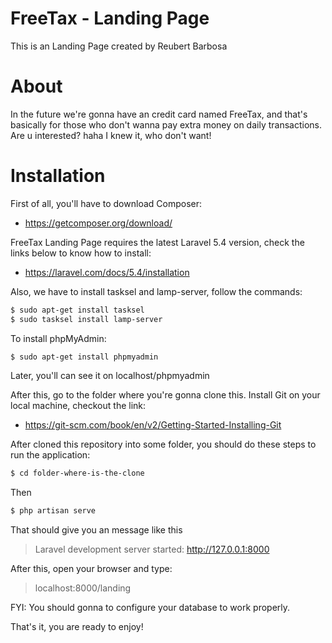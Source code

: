 # FreeTax - Landing Page
This is an Landing Page created by Reubert Barbosa
# About
In the future we're gonna have an credit card named FreeTax, and that's basically for those who don't wanna pay extra money on daily transactions.
Are u interested? haha I knew it, who don't want!
# Installation
First of all, you'll have to download Composer:
 - https://getcomposer.org/download/
 
FreeTax Landing Page requires the latest Laravel 5.4 version, check the links below to know how to install:
 - https://laravel.com/docs/5.4/installation

Also, we have to install tasksel and lamp-server, follow the commands:
```sh
$ sudo apt-get install tasksel
$ sudo tasksel install lamp-server
```
To install phpMyAdmin:
```sh
$ sudo apt-get install phpmyadmin
```
Later, you'll can see it on localhost/phpmyadmin

After this, go to the folder where you're gonna clone this.
Install Git on your local machine, checkout the link:
 - https://git-scm.com/book/en/v2/Getting-Started-Installing-Git

After cloned this repository into some folder, you should do these steps to run the application:
```sh
$ cd folder-where-is-the-clone
```
Then
```sh
$ php artisan serve
```
That should give you an message like this
>Laravel development server started: <http://127.0.0.1:8000>

After this, open your browser and type:
> localhost:8000/landing

FYI: You should gonna to configure your database to work properly.

That's it, you are ready to enjoy!
